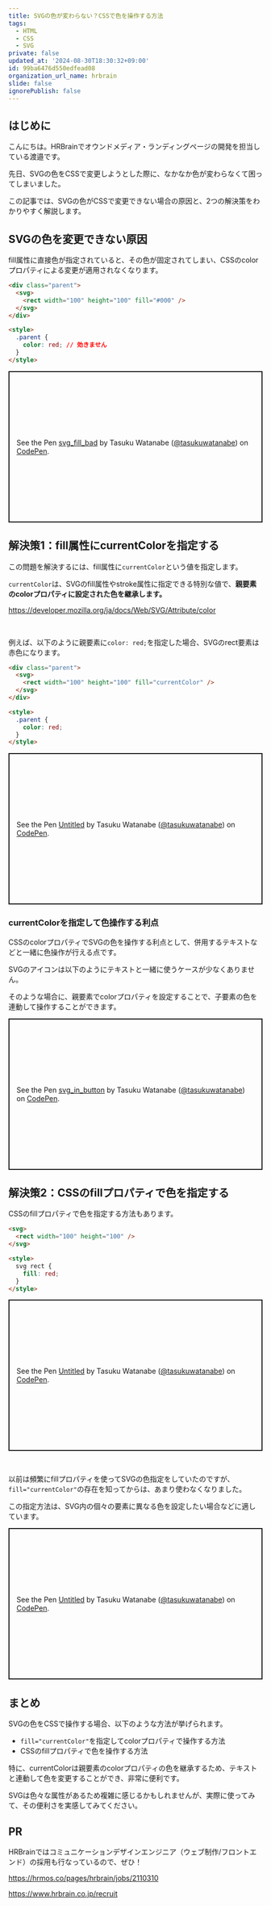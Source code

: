 ```yaml
---
title: SVGの色が変わらない？CSSで色を操作する方法
tags:
  - HTML
  - CSS
  - SVG
private: false
updated_at: '2024-08-30T18:30:32+09:00'
id: 99ba6476d550edfead08
organization_url_name: hrbrain
slide: false
ignorePublish: false
---
```


## はじめに

こんにちは。HRBrainでオウンドメディア・ランディングページの開発を担当している渡邉です。

先日、SVGの色をCSSで変更しようとした際に、なかなか色が変わらなくて困ってしまいました。

この記事では、SVGの色がCSSで変更できない場合の原因と、2つの解決策をわかりやすく解説します。

## SVGの色を変更できない原因

fill属性に直接色が指定されていると、その色が固定されてしまい、CSSのcolorプロパティによる変更が適用されなくなります。

```html
<div class="parent">
  <svg>
    <rect width="100" height="100" fill="#000" />
  </svg>
</div>

<style>
  .parent {
    color: red; // 効きません
  }
</style>
```

<p class="codepen" data-height="300" data-theme-id="dark" data-default-tab="html,result" data-slug-hash="vYqpXOo" data-pen-title="svg_fill_bad" data-editable="true" data-user="tasukuwatanabe" style="height: 300px; box-sizing: border-box; display: flex; align-items: center; justify-content: center; border: 2px solid; margin: 1em 0; padding: 1em;">
  <span>See the Pen <a href="https://codepen.io/tasukuwatanabe/pen/vYqpXOo">
  svg_fill_bad</a> by Tasuku Watanabe (<a href="https://codepen.io/tasukuwatanabe">@tasukuwatanabe</a>)
  on <a href="https://codepen.io">CodePen</a>.</span>
</p>

## 解決策1：fill属性にcurrentColorを指定する

この問題を解決するには、fill属性に`currentColor`という値を指定します。

`currentColor`は、SVGのfill属性やstroke属性に指定できる特別な値で、**親要素のcolorプロパティに設定された色を継承します。**

https://developer.mozilla.org/ja/docs/Web/SVG/Attribute/color

<br>

例えば、以下のように親要素に`color: red;`を指定した場合、SVGのrect要素は赤色になります。

```html
<div class="parent">
  <svg>
    <rect width="100" height="100" fill="currentColor" />
  </svg>
</div>

<style>
  .parent {
    color: red;
  }
</style>
```

<p class="codepen" data-height="300" data-theme-id="dark" data-default-tab="html,result" data-slug-hash="WNqdGGp" data-pen-title="Untitled" data-editable="true" data-user="tasukuwatanabe" style="height: 300px; box-sizing: border-box; display: flex; align-items: center; justify-content: center; border: 2px solid; margin: 1em 0; padding: 1em;">
  <span>See the Pen <a href="https://codepen.io/tasukuwatanabe/pen/WNqdGGp">
  Untitled</a> by Tasuku Watanabe (<a href="https://codepen.io/tasukuwatanabe">@tasukuwatanabe</a>)
  on <a href="https://codepen.io">CodePen</a>.</span>
</p>

### currentColorを指定して色操作する利点

CSSのcolorプロパティでSVGの色を操作する利点として、併用するテキストなどと一緒に色操作が行える点です。

SVGのアイコンは以下のようにテキストと一緒に使うケースが少なくありません。

そのような場合に、親要素でcolorプロパティを設定することで、子要素の色を連動して操作することができます。

<p class="codepen" data-height="300" data-theme-id="dark" data-default-tab="html,result" data-slug-hash="yLdpzyR" data-pen-title="svg_in_button" data-editable="true" data-user="tasukuwatanabe" style="height: 300px; box-sizing: border-box; display: flex; align-items: center; justify-content: center; border: 2px solid; margin: 1em 0; padding: 1em;">
  <span>See the Pen <a href="https://codepen.io/tasukuwatanabe/pen/yLdpzyR">
  svg_in_button</a> by Tasuku Watanabe (<a href="https://codepen.io/tasukuwatanabe">@tasukuwatanabe</a>)
  on <a href="https://codepen.io">CodePen</a>.</span>
</p>

## 解決策2：CSSのfillプロパティで色を指定する

CSSのfillプロパティで色を指定する方法もあります。

```html
<svg>
  <rect width="100" height="100" />
</svg>

<style>
  svg rect {
    fill: red;
  }
</style>
```

<p class="codepen" data-height="300" data-theme-id="dark" data-default-tab="html,result" data-slug-hash="rNEpGoV" data-pen-title="Untitled" data-editable="true" data-user="tasukuwatanabe" style="height: 300px; box-sizing: border-box; display: flex; align-items: center; justify-content: center; border: 2px solid; margin: 1em 0; padding: 1em;">
  <span>See the Pen <a href="https://codepen.io/tasukuwatanabe/pen/rNEpGoV">
  Untitled</a> by Tasuku Watanabe (<a href="https://codepen.io/tasukuwatanabe">@tasukuwatanabe</a>)
  on <a href="https://codepen.io">CodePen</a>.</span>
</p>

<br>

以前は頻繁にfillプロパティを使ってSVGの色指定をしていたのですが、`fill="currentColor"`の存在を知ってからは、あまり使わなくなりました。

この指定方法は、SVG内の個々の要素に異なる色を設定したい場合などに適しています。

<p class="codepen" data-height="300" data-theme-id="dark" data-default-tab="html,result" data-slug-hash="OJezjeg" data-pen-title="Untitled" data-editable="true" data-user="tasukuwatanabe" style="height: 300px; box-sizing: border-box; display: flex; align-items: center; justify-content: center; border: 2px solid; margin: 1em 0; padding: 1em;">
  <span>See the Pen <a href="https://codepen.io/tasukuwatanabe/pen/OJezjeg">
  Untitled</a> by Tasuku Watanabe (<a href="https://codepen.io/tasukuwatanabe">@tasukuwatanabe</a>)
  on <a href="https://codepen.io">CodePen</a>.</span>
</p>

## まとめ

SVGの色をCSSで操作する場合、以下のような方法が挙げられます。

- `fill="currentColor"`を指定してcolorプロパティで操作する方法
- CSSのfillプロパティで色を操作する方法

特に、currentColorは親要素のcolorプロパティの色を継承するため、テキストと連動して色を変更することができ、非常に便利です。

SVGは色々な属性があるため複雑に感じるかもしれませんが、実際に使ってみて、その便利さを実感してみてください。

## PR

HRBrainではコミュニケーションデザインエンジニア（ウェブ制作/フロントエンド）の採用も行なっているので、ぜひ！

https://hrmos.co/pages/hrbrain/jobs/2110310

https://www.hrbrain.co.jp/recruit

<script async src="https://cpwebassets.codepen.io/assets/embed/ei.js"></script>

